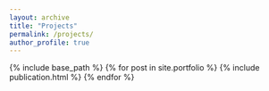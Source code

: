 ```yaml
---
layout: archive
title: "Projects"
permalink: /projects/
author_profile: true
---
```


{% include base_path %}
{% for post in site.portfolio %}
  {% include publication.html %}
{% endfor %}

